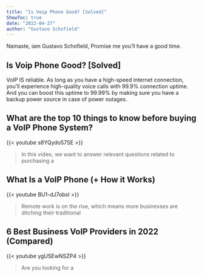 ```yaml
---
title: "Is Voip Phone Good? [Solved]"
ShowToc: true 
date: "2022-04-27"
author: "Gustavo Schofield" 
---
```


Namaste, iam Gustavo Schofield, Promise me you’ll have a good time.
## Is Voip Phone Good? [Solved]
VoIP IS reliable. As long as you have a high-speed internet connection, you'll experience high-quality voice calls with 99.9% connection uptime. And you can boost this uptime to 99.99% by making sure you have a backup power source in case of power outages.

## What are the top 10 things to know before buying a VoIP Phone System?
{{< youtube s8YQydo57SE >}}
>In this video, we want to answer relevant questions related to purchasing a 

## What Is a VoIP Phone (+ How it Works)
{{< youtube BU1-dJ7obsI >}}
>Remote work is on the rise, which means more businesses are ditching their traditional 

## 6 Best Business VoIP Providers in 2022 (Compared)
{{< youtube ygUSEwNSZP4 >}}
>Are you looking for a 

